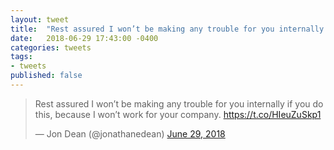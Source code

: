 ```yaml
---
layout: tweet
title:  "Rest assured I won’t be making any trouble for you internally if you do this, because I won’t work for your company."
date:   2018-06-29 17:43:00 -0400
categories: tweets
tags:
- tweets
published: false
---
```

<blockquote class="twitter-tweet" data-lang="en"><p lang="en" dir="ltr">Rest assured I won’t be making any trouble for you internally if you do this, because I won’t work for your company. <a href="https://t.co/HIeuZuSkp1">https://t.co/HIeuZuSkp1</a></p>&mdash; Jon Dean (@jonathanedean) <a href="https://twitter.com/jonathanedean/status/1012813854156513287?ref_src=twsrc%5Etfw">June 29, 2018</a></blockquote>
<script async src="https://platform.twitter.com/widgets.js" charset="utf-8"></script>